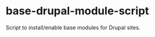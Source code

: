 base-drupal-module-script
=========================

Script to install/enable base modules for Drupal sites.
